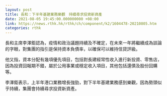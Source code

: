 ```yaml
---
layout: post
title: 長和：下半年基建業務樂觀　持續尋求投資新資產
date: 2021-08-05 19:45:00.000000000 +08:00
link: https://news.rthk.hk/rthk/ch/component/k2/1604478-20210805.htm
categories: rthk
---
```


長和主席李澤鉅認為，疫情和政治議題持續及不確定，在未來一年將繼續成為談論的字眼，對集團的指引是保持資本負債率，以確保可以維持信貸評級。

他又指，資本分配有幾項優先項目，包括對長建經常性收入進行新投資、零售店，因為投資回報期不錯，屬於公用事業或穩定收入項目，其他包括還債及股份回購等。

李澤鉅表示，上半年港口業務增長強勁，對下半年基建業務感到樂觀，因為勢頭似乎持續，集團會持續尋求投資新資產。
